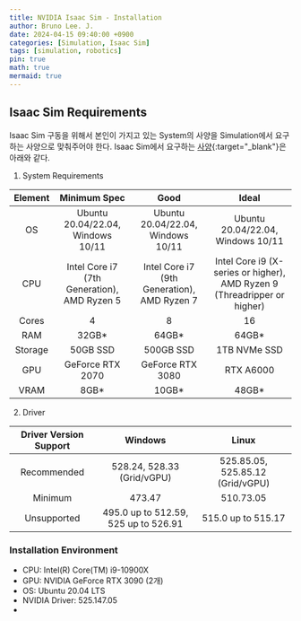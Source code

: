 ```yaml
---
title: NVIDIA Isaac Sim - Installation
author: Bruno Lee. J.
date: 2024-04-15 09:40:00 +0900
categories: [Simulation, Isaac Sim]
tags: [simulation, robotics]
pin: true
math: true
mermaid: true
---
```


## Isaac Sim Requirements
Isaac Sim 구동을 위해서 본인이 가지고 있는 System의 사양을 Simulation에서 요구하는 사양으로 맞춰주어야 한다. Isaac Sim에서 요구하는 [사양](https://docs.omniverse.nvidia.com/isaacsim/latest/installation/requirements.html){:target="_blank"}은 아래와 같다.
1. System Requirements

| Element |                Minimum Spec                 |                    Good                     |                                  Ideal                                   |
|:-------:|:-------------------------------------------:|:-------------------------------------------:|:------------------------------------------------------------------------:|
|   OS    |      Ubuntu 20.04/22.04, <br/>Windows 10/11      |      Ubuntu 20.04/22.04, <br/>Windows 10/11      |                    Ubuntu 20.04/22.04, <br/>Windows 10/11                     |
|   CPU   | Intel Core i7 (7th Generation), <br/>AMD Ryzen 5 | Intel Core i7 (9th Generation), <br/>AMD Ryzen 7 | Intel Core i9 (X-series or higher), <br/>AMD Ryzen 9 (Threadripper or higher) |
|  Cores  |                      4                      |                      8                      |                                    16                                    |
|   RAM   |                    32GB*                    |                    64GB*                    |                                  64GB*                                   |
| Storage |                  50GB SSD                   |                  500GB SSD                  |                               1TB NVMe SSD                               |
|   GPU   |              GeForce RTX 2070               |              GeForce RTX 3080               |                                RTX A6000                                 |
|    VRAM     |                      8GB*                       |                      10GB*                       |                                     48GB*                                     |

2. Driver
   
| Driver Version Support  |                Windows                |               Linux               |
|:-----------------------:|:-------------------------------------:|:---------------------------------:|
|       Recommended       |      528.24, 528.33 (Grid/vGPU)       | 525.85.05, 525.85.12 (Grid/vGPU)  |
|         Minimum         |                473.47                 |             510.73.05             |
|       Unsupported       | 495.0 up to 512.59, 525 up to 526.91  |        515.0 up to 515.17         |


### Installation Environment
- CPU: Intel(R) Core(TM) i9-10900X
- GPU: NVIDIA GeForce RTX 3090 (2개)
- OS: Ubuntu 20.04 LTS
- NVIDIA Driver: 525.147.05
- 
